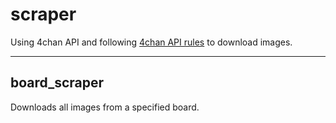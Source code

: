 # scraper

Using 4chan API and following [4chan API rules](https://github.com/4chan/4chan-API) to download images.

--------
## board_scraper

Downloads all images from a specified board.
